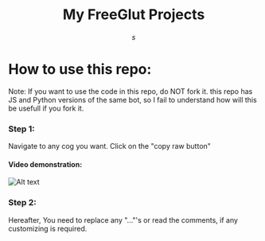 <h1 align='center'>My FreeGlut Projects</h1>
<h6 align='center'>s</h2>

# How to use this repo:
Note: If you want to use the code in this repo, do NOT fork it. this repo has JS and Python versions of the same bot, so I fail to understand how will this be usefull if you fork it.

### Step 1:
  Navigate to any cog you want.
  Click on the "copy raw button"
  
####  Video demonstration:
  ![Alt text](https://github.com/pogrammar/Discord-multipurpose-bot/blob/master/vids/Video%201.gif)


### Step 2:
  Hereafter, You need to replace any "..."'s or read the comments, if any customizing is required.
